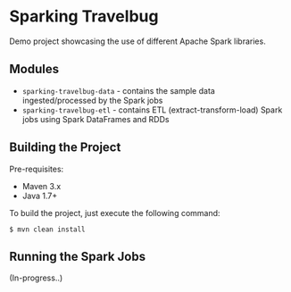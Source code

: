 # Sparking Travelbug

Demo project showcasing the use of different Apache Spark libraries.

Modules
-------

* `sparking-travelbug-data` - contains the sample data ingested/processed by the Spark jobs
* `sparking-travelbug-etl`  - contains ETL (extract-transform-load) Spark jobs using Spark DataFrames and RDDs


Building the Project
--------------------

Pre-requisites:

* Maven 3.x
* Java 1.7+

To build the project, just execute the following command:

```
$ mvn clean install
```


Running the Spark Jobs
----------------------

(In-progress..)